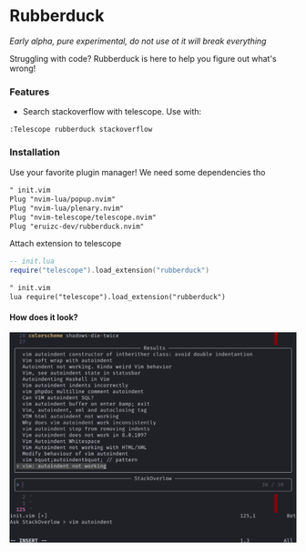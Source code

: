 # Rubberduck

*Early alpha, pure experimental, do not use ot it will break everything*

Struggling with code? Rubberduck is here to help you figure out what's wrong!

### Features

 - Search stackoverflow with telescope. Use with:
 ```vim
 :Telescope rubberduck stackoverflow
 ```

### Installation

Use your favorite plugin manager! We need some dependencies tho

```vim
" init.vim
Plug "nvim-lua/popup.nvim"
Plug "nvim-lua/plenary.nvim"
Plug "nvim-telescope/telescope.nvim"
Plug "eruizc-dev/rubberduck.nvim"
```

Attach extension to telescope

```lua
-- init.lua
require("telescope").load_extension("rubberduck")
```

```vim
" init.vim
lua require("telescope").load_extension("rubberduck")
```
#### How does it look?
[![LookAndFeel](resources/look.png "LookAndFeel")](resources:/look.png "LookAndFeel")

